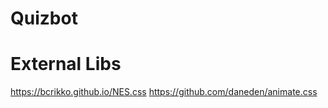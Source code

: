 # Quizbot

# External Libs
https://bcrikko.github.io/NES.css
https://github.com/daneden/animate.css
